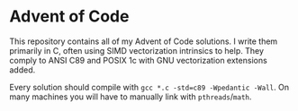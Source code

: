 # Advent of Code

This repository contains all of my Advent of Code solutions. I write
them primarily in C, often using SIMD vectorization intrinsics to help.
They comply to ANSI C89 and POSIX 1c with GNU vectorization extensions
added.

Every solution should compile with `gcc *.c -std=c89 -Wpedantic -Wall`.
On many machines you will have to manually link with `pthreads`/`math`.

